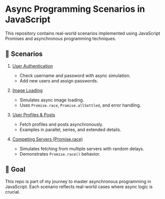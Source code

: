 # Async Programming Scenarios in JavaScript

This repository contains real-world scenarios implemented using JavaScript Promises and asynchronous programming techniques.

## 📂 Scenarios

1. [User Authentication](./01_user_auth/README.md)  
   - Check username and password with async simulation.  
   - Add new users and assign passwords.  

2. [Image Loading](./02_image_loading/README.md)  
   - Simulates async image loading.  
   - Uses `Promise.race`, `Promise.allSettled`, and error handling.  

3. [User Profiles & Posts](./03_user_profile_posts/README.md)  
   - Fetch profiles and posts asynchronously.  
   - Examples in parallel, series, and extended details.  

4. [Competing Servers (Promise.race)](./04_competing_servers/README.md)  
   - Simulates fetching from multiple servers with random delays.  
   - Demonstrates `Promise.race()` behavior.  


## 🚀 Goal
This repo is part of my journey to master asynchronous programming in JavaScript. Each scenario reflects real-world cases where async logic is crucial.
